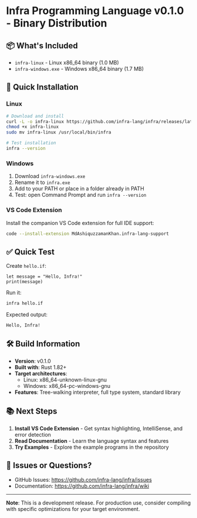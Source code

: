 # Infra Programming Language v0.1.0 - Binary Distribution

## 📦 What's Included

- `infra-linux` - Linux x86_64 binary (1.0 MB)
- `infra-windows.exe` - Windows x86_64 binary (1.7 MB)

## 🚀 Quick Installation

### Linux
```bash
# Download and install
curl -L -o infra-linux https://github.com/infra-lang/infra/releases/latest/download/infra-linux
chmod +x infra-linux
sudo mv infra-linux /usr/local/bin/infra

# Test installation
infra --version
```

### Windows
1. Download `infra-windows.exe`
2. Rename it to `infra.exe` 
3. Add to your PATH or place in a folder already in PATH
4. Test: open Command Prompt and run `infra --version`

### VS Code Extension
Install the companion VS Code extension for full IDE support:
```bash
code --install-extension MdAshiquzzamanKhan.infra-lang-support
```

## ✅ Quick Test

Create `hello.if`:
```infra
let message = "Hello, Infra!"
print(message)
```

Run it:
```bash
infra hello.if
```

Expected output:
```
Hello, Infra!
```

## 🛠️ Build Information

- **Version**: v0.1.0
- **Built with**: Rust 1.82+ 
- **Target architectures**: 
  - Linux: x86_64-unknown-linux-gnu
  - Windows: x86_64-pc-windows-gnu
- **Features**: Tree-walking interpreter, full type system, standard library

## 📚 Next Steps

1. **Install VS Code Extension** - Get syntax highlighting, IntelliSense, and error detection
2. **Read Documentation** - Learn the language syntax and features
3. **Try Examples** - Explore the example programs in the repository

## 🐛 Issues or Questions?

- GitHub Issues: https://github.com/infra-lang/infra/issues
- Documentation: https://github.com/infra-lang/infra/wiki

---

**Note**: This is a development release. For production use, consider compiling with specific optimizations for your target environment.

